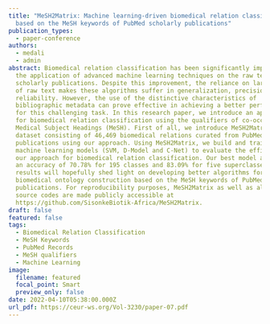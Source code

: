```yaml
---
title: "MeSH2Matrix: Machine learning-driven biomedical relation classification
  based on the MeSH keywords of PubMed scholarly publications"
publication_types:
  - paper-conference
authors:
  - medali
  - admin
abstract: Biomedical relation classification has been significantly improved by
  the application of advanced machine learning techniques on the raw texts of
  scholarly publications. Despite this improvement, the reliance on large chunks
  of raw text makes these algorithms suffer in generalization, precision and
  reliability. However, the use of the distinctive characteristics of
  bibliographic metadata can prove effective in achieving a better performance
  for this challenging task. In this research paper, we introduce an approach
  for biomedical relation classification using the qualifiers of co-occurring
  Medical Subject Headings (MeSH). First of all, we introduce MeSH2Matrix, our
  dataset consisting of 46,469 biomedical relations curated from PubMed
  publications using our approach. Using MeSH2Matrix, we build and train three
  machine learning models (SVM, D-Model and C-Net) to evaluate the efficiency of
  our approach for biomedical relation classification. Our best model achieves
  an accuracy of 70.78% for 195 classes and 83.09% for five superclasses. Our
  results will hopefully shed light on developing better algorithms for
  biomedical ontology construction based on the MeSH keywords of PubMed
  publications. For reproducibility purposes, MeSH2Matrix as well as all our
  source codes are made publicly accessible at
  https://github.com/SisonkeBiotik-Africa/MeSH2Matrix.
draft: false
featured: false
tags:
  - Biomedical Relation Classification
  - MeSH Keywords
  - PubMed Records
  - MeSH qualifiers
  - Machine Learning
image:
  filename: featured
  focal_point: Smart
  preview_only: false
date: 2022-04-10T05:38:00.000Z
url_pdf: https://ceur-ws.org/Vol-3230/paper-07.pdf
---
```

